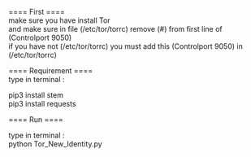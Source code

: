==== First ====<br/>
make sure you have install Tor <br/>
and make sure in file (/etc/tor/torrc) remove (#) from  first line of (Controlport 9050) <br/>
if you have not (/etc/tor/torrc) you must add this (Controlport 9050) in (/etc/tor/torrc) <br/>


==== Requirement ====<br/>
type in terminal : <br/>

pip3 install stem<br/>
pip3 install requests<br/>

==== Run ====<br/>

type in terminal :<br/>
python Tor_New_Identity.py<br/>
